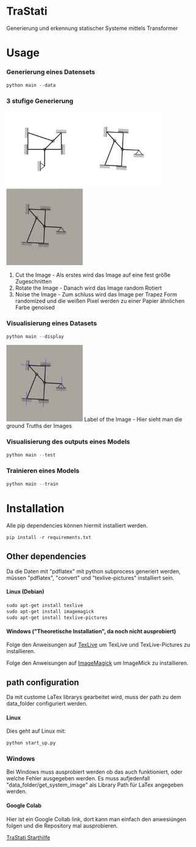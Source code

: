 # TraStati

Generierung und erkennung statischer Systeme mittels Transformer

# Usage

### Generierung eines Datensets

```python
python main --data
```

### 3 stufige Generierung

<div>
    <img src="assets/cut_image.jpg" width="200" alt="Cut Image">
    <img src="assets/rotated_image.jpg" width="200" alt="Rotated Image"> 
    <img src="assets/noised_image.jpg" width="200" alt="Noised Image">
</div>

1. Cut the Image - Als erstes wird das Image auf eine fest größe Zugeschnitten
2. Rotate the Image - Danach wird das Image random Rotiert
3. Noise the Image - Zum schluss wird das Image per Trapez Form randomized und die weißen Pixel werden zu einer Papier ähnlichen Farbe genoised

### Visualisierung eines Datasets

```python
python main --display
```

<img src="assets/output_image.jpg" width="200" alt="Output Image">
Label of the Image - Hier sieht man die ground Truths der Images

### Visualisierung des outputs eines Models

```python
python main --test
```

### Trainieren eines Models

```python
python main --train
```

# Installation

Alle pip dependencies können hiermit installiert werden.

```python
pip install -r requirements.txt
```

## Other dependencies

Da die Daten mit "pdflatex" mit python subprocess generiert werden, müssen "pdflatex", "convert" und "texlive-pictures" installiert sein.

#### Linux (Debian)

```console
sudo apt-get install texlive
sudo apt-get install imagemagick
sudo apt-get install texlive-pictures
```

#### Windows ("Theoretische Installation", da noch nicht ausprobiert)

Folge den Anweisungen auf
[TexLive](https://www.tug.org/texlive/windows.html)
um TexLive und TexLive-Pictures zu installieren.

Folge den Anweisungen auf
[ImageMagick](https://imagemagick.org/script/download.php#windows)
um ImageMick zu installieren.

## path configuration

Da mit custome LaTex librarys gearbeitet wird, muss der path zu dem data_folder configuriert werden.

#### Linux

Dies geht auf Linux mit:

```python
python start_up.py
```

### Windows

Bei Windows muss ausprobiert werden ob das auch funktioniert, oder welche Fehler ausgegeben werden.
Es muss aufjedenfall "data_folder/get_system_image" als Library Path für LaTex angegeben werden.

#### Google Colab

Hier ist ein Google Collab link, dort kann man einfach den anwesiúngen folgen und die Repository mal ausprobieren.

[TraStati Starthilfe](https://colab.research.google.com/drive/1uBNAzD4KOvp-wpPS1W5qIAhtLJrI14kr?usp=sharing)
